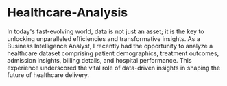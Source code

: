 # Healthcare-Analysis
In today's fast-evolving world, data is not just an asset; it is the key to unlocking unparalleled efficiencies and transformative insights. 
As a Business Intelligence Analyst, I recently had the opportunity to analyze a healthcare dataset comprising patient demographics, treatment outcomes, admission insights, billing details, and hospital performance. 
This experience underscored the vital role of data-driven insights in shaping the future of healthcare delivery. 
